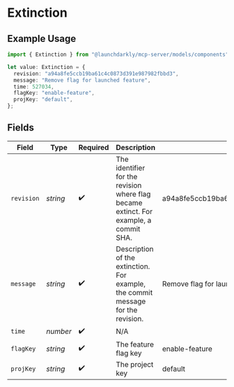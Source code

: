 # Extinction

## Example Usage

```typescript
import { Extinction } from "@launchdarkly/mcp-server/models/components";

let value: Extinction = {
  revision: "a94a8fe5ccb19ba61c4c0873d391e987982fbbd3",
  message: "Remove flag for launched feature",
  time: 527034,
  flagKey: "enable-feature",
  projKey: "default",
};
```

## Fields

| Field                                                                                 | Type                                                                                  | Required                                                                              | Description                                                                           | Example                                                                               |
| ------------------------------------------------------------------------------------- | ------------------------------------------------------------------------------------- | ------------------------------------------------------------------------------------- | ------------------------------------------------------------------------------------- | ------------------------------------------------------------------------------------- |
| `revision`                                                                            | *string*                                                                              | :heavy_check_mark:                                                                    | The identifier for the revision where flag became extinct. For example, a commit SHA. | a94a8fe5ccb19ba61c4c0873d391e987982fbbd3                                              |
| `message`                                                                             | *string*                                                                              | :heavy_check_mark:                                                                    | Description of the extinction. For example, the commit message for the revision.      | Remove flag for launched feature                                                      |
| `time`                                                                                | *number*                                                                              | :heavy_check_mark:                                                                    | N/A                                                                                   |                                                                                       |
| `flagKey`                                                                             | *string*                                                                              | :heavy_check_mark:                                                                    | The feature flag key                                                                  | enable-feature                                                                        |
| `projKey`                                                                             | *string*                                                                              | :heavy_check_mark:                                                                    | The project key                                                                       | default                                                                               |